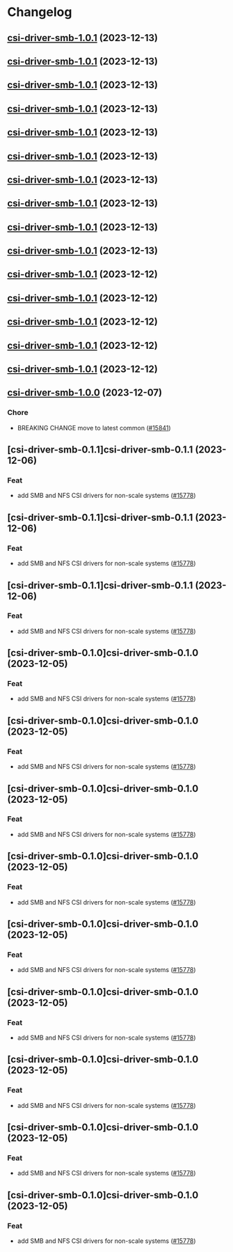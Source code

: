 # Changelog



## [csi-driver-smb-1.0.1](https://github.com/truecharts/charts/compare/csi-driver-smb-1.0.0...csi-driver-smb-1.0.1) (2023-12-13)




## [csi-driver-smb-1.0.1](https://github.com/truecharts/charts/compare/csi-driver-smb-1.0.0...csi-driver-smb-1.0.1) (2023-12-13)




## [csi-driver-smb-1.0.1](https://github.com/truecharts/charts/compare/csi-driver-smb-1.0.0...csi-driver-smb-1.0.1) (2023-12-13)




## [csi-driver-smb-1.0.1](https://github.com/truecharts/charts/compare/csi-driver-smb-1.0.0...csi-driver-smb-1.0.1) (2023-12-13)




## [csi-driver-smb-1.0.1](https://github.com/truecharts/charts/compare/csi-driver-smb-1.0.0...csi-driver-smb-1.0.1) (2023-12-13)




## [csi-driver-smb-1.0.1](https://github.com/truecharts/charts/compare/csi-driver-smb-1.0.0...csi-driver-smb-1.0.1) (2023-12-13)




## [csi-driver-smb-1.0.1](https://github.com/truecharts/charts/compare/csi-driver-smb-1.0.0...csi-driver-smb-1.0.1) (2023-12-13)




## [csi-driver-smb-1.0.1](https://github.com/truecharts/charts/compare/csi-driver-smb-1.0.0...csi-driver-smb-1.0.1) (2023-12-13)




## [csi-driver-smb-1.0.1](https://github.com/truecharts/charts/compare/csi-driver-smb-1.0.0...csi-driver-smb-1.0.1) (2023-12-13)




## [csi-driver-smb-1.0.1](https://github.com/truecharts/charts/compare/csi-driver-smb-1.0.0...csi-driver-smb-1.0.1) (2023-12-13)




## [csi-driver-smb-1.0.1](https://github.com/truecharts/charts/compare/csi-driver-smb-1.0.0...csi-driver-smb-1.0.1) (2023-12-12)




## [csi-driver-smb-1.0.1](https://github.com/truecharts/charts/compare/csi-driver-smb-1.0.0...csi-driver-smb-1.0.1) (2023-12-12)




## [csi-driver-smb-1.0.1](https://github.com/truecharts/charts/compare/csi-driver-smb-1.0.0...csi-driver-smb-1.0.1) (2023-12-12)




## [csi-driver-smb-1.0.1](https://github.com/truecharts/charts/compare/csi-driver-smb-1.0.0...csi-driver-smb-1.0.1) (2023-12-12)




## [csi-driver-smb-1.0.1](https://github.com/truecharts/charts/compare/csi-driver-smb-1.0.0...csi-driver-smb-1.0.1) (2023-12-12)




## [csi-driver-smb-1.0.0](https://github.com/truecharts/charts/compare/csi-driver-smb-0.1.1...csi-driver-smb-1.0.0) (2023-12-07)

### Chore

- BREAKING CHANGE move to latest common ([#15841](https://github.com/truecharts/charts/issues/15841))
  
  


## [csi-driver-smb-0.1.1]csi-driver-smb-0.1.1 (2023-12-06)

### Feat

- add SMB and NFS CSI drivers for non-scale systems ([#15778](https://github.com/truecharts/charts/issues/15778))
  
  


## [csi-driver-smb-0.1.1]csi-driver-smb-0.1.1 (2023-12-06)

### Feat

- add SMB and NFS CSI drivers for non-scale systems ([#15778](https://github.com/truecharts/charts/issues/15778))
  
  


## [csi-driver-smb-0.1.1]csi-driver-smb-0.1.1 (2023-12-06)

### Feat

- add SMB and NFS CSI drivers for non-scale systems ([#15778](https://github.com/truecharts/charts/issues/15778))
  
  


## [csi-driver-smb-0.1.0]csi-driver-smb-0.1.0 (2023-12-05)

### Feat

- add SMB and NFS CSI drivers for non-scale systems ([#15778](https://github.com/truecharts/charts/issues/15778))
  
  


## [csi-driver-smb-0.1.0]csi-driver-smb-0.1.0 (2023-12-05)

### Feat

- add SMB and NFS CSI drivers for non-scale systems ([#15778](https://github.com/truecharts/charts/issues/15778))
  
  


## [csi-driver-smb-0.1.0]csi-driver-smb-0.1.0 (2023-12-05)

### Feat

- add SMB and NFS CSI drivers for non-scale systems ([#15778](https://github.com/truecharts/charts/issues/15778))
  
  


## [csi-driver-smb-0.1.0]csi-driver-smb-0.1.0 (2023-12-05)

### Feat

- add SMB and NFS CSI drivers for non-scale systems ([#15778](https://github.com/truecharts/charts/issues/15778))
  
  


## [csi-driver-smb-0.1.0]csi-driver-smb-0.1.0 (2023-12-05)

### Feat

- add SMB and NFS CSI drivers for non-scale systems ([#15778](https://github.com/truecharts/charts/issues/15778))
  
  


## [csi-driver-smb-0.1.0]csi-driver-smb-0.1.0 (2023-12-05)

### Feat

- add SMB and NFS CSI drivers for non-scale systems ([#15778](https://github.com/truecharts/charts/issues/15778))
  
  


## [csi-driver-smb-0.1.0]csi-driver-smb-0.1.0 (2023-12-05)

### Feat

- add SMB and NFS CSI drivers for non-scale systems ([#15778](https://github.com/truecharts/charts/issues/15778))
  
  


## [csi-driver-smb-0.1.0]csi-driver-smb-0.1.0 (2023-12-05)

### Feat

- add SMB and NFS CSI drivers for non-scale systems ([#15778](https://github.com/truecharts/charts/issues/15778))
  
  


## [csi-driver-smb-0.1.0]csi-driver-smb-0.1.0 (2023-12-05)

### Feat

- add SMB and NFS CSI drivers for non-scale systems ([#15778](https://github.com/truecharts/charts/issues/15778))
  
  